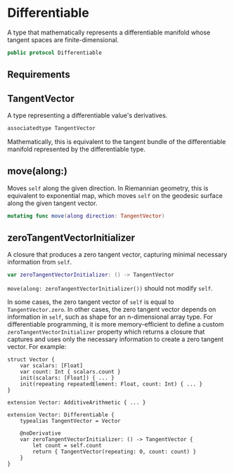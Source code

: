 # Differentiable

A type that mathematically represents a differentiable manifold whose
tangent spaces are finite-dimensional.

``` swift
public protocol Differentiable
```

## Requirements

## TangentVector

A type representing a differentiable value's derivatives.

``` swift
associatedtype TangentVector
```

Mathematically, this is equivalent to the tangent bundle of the
differentiable manifold represented by the differentiable type.

## move(along:)

Moves `self` along the given direction. In Riemannian geometry, this is
equivalent to exponential map, which moves `self` on the geodesic surface
along the given tangent vector.

``` swift
mutating func move(along direction: TangentVector)
```

## zeroTangentVectorInitializer

A closure that produces a zero tangent vector, capturing minimal
necessary information from `self`.

``` swift
var zeroTangentVectorInitializer: () -> TangentVector
```

`move(along: zeroTangentVectorInitializer())` should not modify
`self`.

In some cases, the zero tangent vector of `self` is equal to
`TangentVector.zero`. In other cases, the zero tangent vector depends on
information in `self`, such as shape for an n-dimensional array type.
For differentiable programming, it is more memory-efficient to define a
custom `zeroTangentVectorInitializer` property which returns a closure
that captures and uses only the necessary information to create a zero
tangent vector. For example:

``` 
struct Vector {
    var scalars: [Float]
    var count: Int { scalars.count }
    init(scalars: [Float]) { ... }
    init(repeating repeatedElement: Float, count: Int) { ... }
}

extension Vector: AdditiveArithmetic { ... }

extension Vector: Differentiable {
    typealias TangentVector = Vector

    @noDerivative
    var zeroTangentVectorInitializer: () -> TangentVector {
        let count = self.count
        return { TangentVector(repeating: 0, count: count) }
    }
}
```
